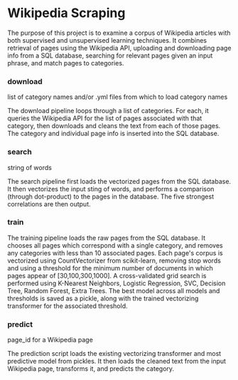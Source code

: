 # Wikipedia Scraping

The purpose of this project is to examine a corpus of Wikipedia articles with both supervised and unsupervised learning techniques. It combines retrieval of pages using the Wikipedia API, uploading and downloading page info from a SQL database, searching for relevant pages given an input phrase, and match pages to categories.

### download

list of category names and/or .yml files from which to load category names

The download pipeline loops through a list of categories. For each, it queries the Wikipedia API for the list of pages associated with that category, then downloads and cleans the text from each of those pages. The category and individual page info is inserted into the SQL database.

### search

string of words

The search pipeline first loads the vectorized pages from the SQL database. It then vectorizes the input sting of words, and performs a comparison (through dot-product) to the pages in the database. The five strongest correlations are then output.

### train

The training pipeline loads the raw pages from the SQL database. It chooses all pages which correspond with a single category, and removes any categories with less than 10 associated pages. Each page's corpus is vectorized using CountVectorizer from scikit-learn, removing stop words and using a threshold for the minimum number of documents in which pages appear of [30,100,300,1000]. A cross-validated grid search is performed using K-Nearest Neighbors, Logistic Regression, SVC, Decision Tree, Random Forest, Extra Trees. The best model across all models and thresholds is saved as a pickle, along with the trained vectorizing transformer for the associated threshold.

### predict

page_id for a Wikipedia page

The prediction script loads the existing vectorizing transformer and most predictive model from pickles. It then loads the cleaned text from the input Wikipedia page, transforms it, and predicts the category.
